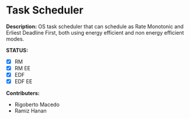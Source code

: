 # Task Scheduler

__Description:__
OS task scheduler that can schedule as Rate Monotonic and Erliest Deadline First, both using energy efficient and non energy efficient modes.

__STATUS:__
- [X] RM
- [x] RM EE
- [x] EDF
- [x] EDF EE

__Contributers:__
- Rigoberto Macedo  
- Ramiz Hanan
